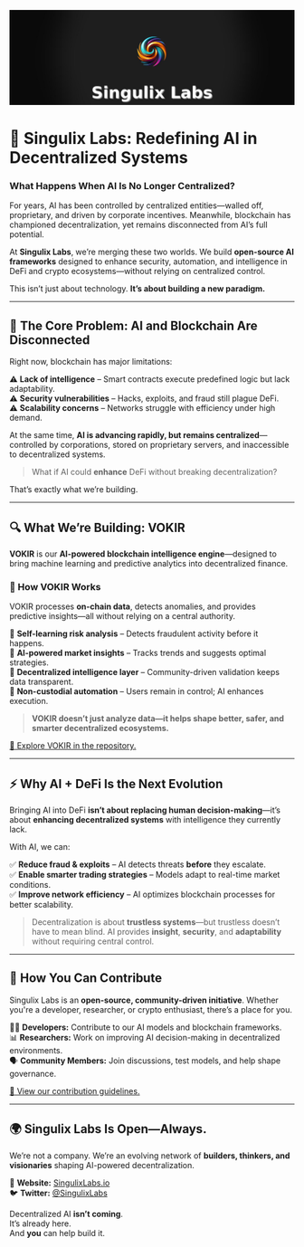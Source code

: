 ![Singulix Labs Banner](https://github.com/Singulix-Labs/.github/blob/2f137ca51a9fb406c4eb3690c41cace67b96289d/twitter_banner_singulix_updated.jpg)

# 🔷 Singulix Labs: Redefining AI in Decentralized Systems  

### **What Happens When AI Is No Longer Centralized?**  

For years, AI has been controlled by centralized entities—walled off, proprietary, and driven by corporate incentives. Meanwhile, blockchain has championed decentralization, yet remains disconnected from AI’s full potential.  

At **Singulix Labs**, we’re merging these two worlds. We build **open-source AI frameworks** designed to enhance security, automation, and intelligence in DeFi and crypto ecosystems—without relying on centralized control.  

This isn’t just about technology. **It’s about building a new paradigm.**  

---

## 🧩 The Core Problem: AI and Blockchain Are Disconnected  

Right now, blockchain has major limitations:  

⚠ **Lack of intelligence** – Smart contracts execute predefined logic but lack adaptability.  
⚠ **Security vulnerabilities** – Hacks, exploits, and fraud still plague DeFi.  
⚠ **Scalability concerns** – Networks struggle with efficiency under high demand.  

At the same time, **AI is advancing rapidly, but remains centralized**—controlled by corporations, stored on proprietary servers, and inaccessible to decentralized systems.  

> What if AI could **enhance** DeFi without breaking decentralization?  

That’s exactly what we’re building.  

---

## 🔍 **What We’re Building: VOKIR**  

**VOKIR** is our **AI-powered blockchain intelligence engine**—designed to bring machine learning and predictive analytics into decentralized finance.  

### 🔹 How VOKIR Works  

VOKIR processes **on-chain data**, detects anomalies, and provides predictive insights—all without relying on a central authority.  

🔸 **Self-learning risk analysis** – Detects fraudulent activity before it happens.  
🔸 **AI-powered market insights** – Tracks trends and suggests optimal strategies.  
🔸 **Decentralized intelligence layer** – Community-driven validation keeps data transparent.  
🔸 **Non-custodial automation** – Users remain in control; AI enhances execution.  

> **VOKIR doesn’t just analyze data—it helps shape better, safer, and smarter decentralized ecosystems.**  

[🔗 Explore VOKIR in the repository.](#)  

---

## ⚡ **Why AI + DeFi Is the Next Evolution**  

Bringing AI into DeFi **isn’t about replacing human decision-making**—it’s about **enhancing decentralized systems** with intelligence they currently lack.  

With AI, we can:  

✅ **Reduce fraud & exploits** – AI detects threats **before** they escalate.  
✅ **Enable smarter trading strategies** – Models adapt to real-time market conditions.  
✅ **Improve network efficiency** – AI optimizes blockchain processes for better scalability.  

> Decentralization is about **trustless systems**—but trustless doesn’t have to mean blind. AI provides **insight**, **security**, and **adaptability** without requiring central control.  

---

## 🚀 **How You Can Contribute**  

Singulix Labs is an **open-source, community-driven initiative**. Whether you're a developer, researcher, or crypto enthusiast, there’s a place for you.  

👨‍💻 **Developers:** Contribute to our AI models and blockchain frameworks.  
📊 **Researchers:** Work on improving AI decision-making in decentralized environments.  
🗣 **Community Members:** Join discussions, test models, and help shape governance.  

[📜 View our contribution guidelines.](#)  

---

## 🌍 **Singulix Labs Is Open—Always.**  

We’re not a company. We’re an evolving network of **builders, thinkers, and visionaries** shaping AI-powered decentralization.  

🔗 **Website:** [SingulixLabs.io](#)  
🐦 **Twitter:** [@SingulixLabs](#)  

Decentralized AI **isn’t coming**.  
It’s already here.  
And **you** can help build it.  
